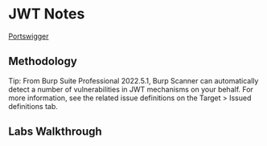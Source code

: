 # JWT Notes

[Portswigger](https://portswigger.net/web-security/jwt)

## Methodology

Tip: From Burp Suite Professional 2022.5.1, Burp Scanner can automatically detect a number of vulnerabilities in JWT mechanisms on your behalf. For more information, see the related issue definitions on the Target > Issued definitions tab. 

## Labs Walkthrough
